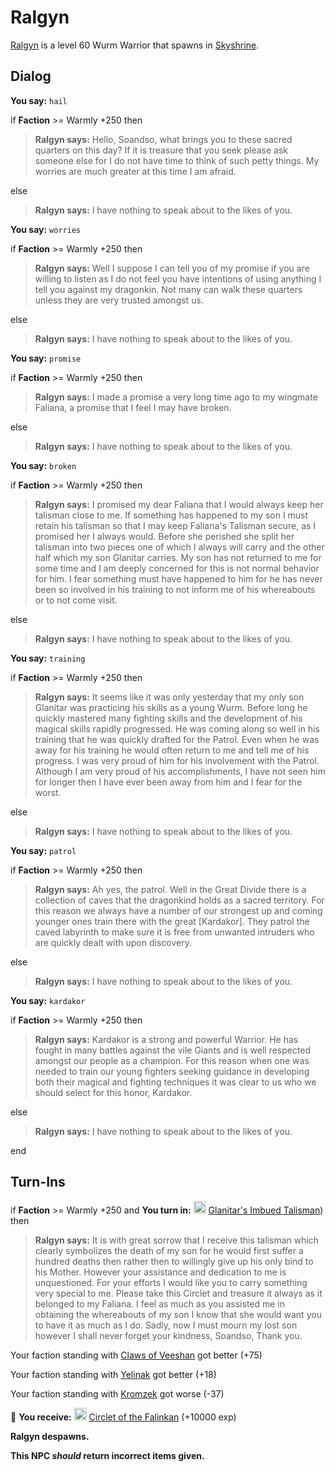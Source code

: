 # Ralgyn



[Ralgyn](/npc/114098) is a level 60 Wurm Warrior that spawns in [Skyshrine](/zone/114).



## Dialog

**You say:** `hail`



if **Faction** >= Warmly +250 then 



>**Ralgyn says:** Hello, Soandso, what brings you to these sacred quarters on this day? If it is treasure that you seek please ask someone else for I do not have time to think of such petty things. My worries are much greater at this time I am afraid.


else



>**Ralgyn says:** I have nothing to speak about to the likes of you.




**You say:** `worries`



if **Faction** >= Warmly +250 then



>**Ralgyn says:** Well I suppose I can tell you of my promise if you are willing to listen as I do not feel you have intentions of using anything I tell you against my dragonkin. Not many can walk these quarters unless they are very trusted amongst us.


else



>**Ralgyn says:** I have nothing to speak about to the likes of you.




**You say:** `promise`



if **Faction** >= Warmly +250 then



>**Ralgyn says:** I made a promise a very long time ago to my wingmate Faliana, a promise that I feel I may have broken.


else



>**Ralgyn says:** I have nothing to speak about to the likes of you.




**You say:** `broken`



if **Faction** >= Warmly +250 then



>**Ralgyn says:** I promised my dear Faliana that I would always keep her talisman close to me. If something has happened to my son I must retain his talisman so that I may keep Faliana's Talisman secure, as I promised her I always would. Before she perished she split her talisman into two pieces one of which I always will carry and the other half which my son Glanitar carries. My son has not returned to me for some time and I am deeply concerned for this is not normal behavior for him. I fear something must have happened to him for he has never been so involved in his training to not inform me of his whereabouts or to not come visit.


else



>**Ralgyn says:** I have nothing to speak about to the likes of you.




**You say:** `training`



if **Faction** >= Warmly +250 then



>**Ralgyn says:** It seems like it was only yesterday that my only son Glanitar was practicing his skills as a young Wurm. Before long he quickly mastered many fighting skills and the development of his magical skills rapidly progressed. He was coming along so well in his training that he was quickly drafted for the Patrol. Even when he was away for his training he would often return to me and tell me of his progress. I was very proud of him for his involvement with the Patrol. Although I am very proud of his accomplishments, I have not seen him for longer then I have ever been away from him and I fear for the worst.


else



>**Ralgyn says:** I have nothing to speak about to the likes of you.




**You say:** `patrol`



if **Faction** >= Warmly +250 then



>**Ralgyn says:** Ah yes, the patrol. Well in the Great Divide there is a collection of caves that the dragonkind holds as a sacred territory. For this reason we always have a number of our strongest up and coming younger ones train there with the great [Kardakor]. They patrol the caved labyrinth to make sure it is free from unwanted intruders who are quickly dealt with upon discovery.


else



>**Ralgyn says:** I have nothing to speak about to the likes of you.




**You say:** `kardakor`



if **Faction** >= Warmly +250 then



>**Ralgyn says:** Kardakor is a strong and powerful Warrior. He has fought in many battles against the vile Giants and is well respected amongst our people as a champion. For this reason when one was needed to train our young fighters seeking guidance in developing both their magical and fighting techniques it was clear to us who we should select for this honor, Kardakor.


else



>**Ralgyn says:** I have nothing to speak about to the likes of you.



end



## Turn-Ins





if **Faction** >= Warmly +250 and  **You turn in:** <img style="background:url(/static/icons/blank_slot.gif);width:20px;height:20px;" src="/static/icons/item_510.png" alt="" /> <a
                                href="/item/1866" data-url="1866" class="tooltip-link link">Glanitar's Imbued Talisman</a>) then 


>**Ralgyn says:** It is with great sorrow that I receive this talisman which clearly symbolizes the death of my son for he would first suffer a hundred deaths then rather then to willingly give up his only bind to his Mother. However your assistance and dedication to me is unquestioned. For your efforts I would like you to carry something very special to me. Please take this Circlet and treasure it always as it belonged to my Faliana. I feel as much as you assisted me in obtaining the whereabouts of my son I know that she would want you to have it as much as I do. Sadly, now I must mourn my lost son however I shall never forget your kindness, Soandso, Thank you.





Your faction standing with [Claws of Veeshan](/faction/430) got better (<span class='text-success'>+75</span>)


Your faction standing with [Yelinak](/faction/436) got better (<span class='text-success'>+18</span>)


Your faction standing with [Kromzek](/faction/448) got worse (<span class='text-danger'>-37</span>)


 &#127873; **You receive:**  <img style="background:url(/static/icons/blank_slot.gif);width:20px;height:20px;" src="/static/icons/item_511.png" alt="" /> <a
                                href="/item/1867" data-url="1867" class="tooltip-link link">Circlet of the Falinkan</a> (+10000 exp)

 


**Ralgyn despawns.**

**This NPC *should* return incorrect items given.**
